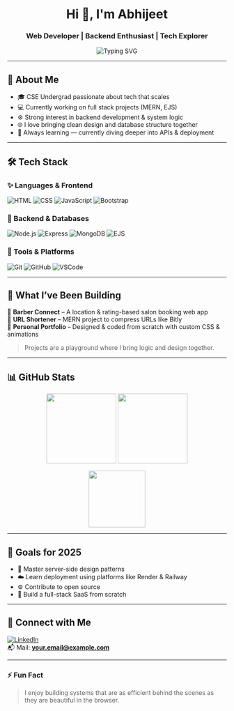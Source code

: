 <h1 align="center">Hi 👋, I'm Abhijeet</h1>
<h3 align="center">Web Developer | Backend Enthusiast | Tech Explorer</h3>

<p align="center">
  <img src="https://readme-typing-svg.demolab.com?font=Fira+Code&duration=2500&pause=1000&center=true&vCenter=true&width=435&lines=Honing+my+skills+in+Web+Development;Exploring+Node.js+and+Express;Backend+and+Databases+are+fun!;Learning+every+single+day!" alt="Typing SVG" />
</p>

---

## 🧠 About Me

- 🎓 CSE Undergrad passionate about tech that scales
- 💻 Currently working on full stack projects (MERN, EJS)
- ⚙️ Strong interest in backend development & system logic
- 🌐 I love bringing clean design and database structure together
- 🌱 Always learning — currently diving deeper into APIs & deployment

---

## 🛠️ Tech Stack

### ✨ Languages & Frontend
![HTML](https://img.shields.io/badge/HTML5-e34c26?style=flat&logo=html5&logoColor=white)
![CSS](https://img.shields.io/badge/CSS3-264de4?style=flat&logo=css3&logoColor=white)
![JavaScript](https://img.shields.io/badge/JavaScript-F7DF1E?style=flat&logo=javascript&logoColor=black)
![Bootstrap](https://img.shields.io/badge/Bootstrap-7952B3?style=flat&logo=bootstrap&logoColor=white)

### 🧩 Backend & Databases
![Node.js](https://img.shields.io/badge/Node.js-339933?style=flat&logo=node.js&logoColor=white)
![Express](https://img.shields.io/badge/Express-000000?style=flat&logo=express&logoColor=white)
![MongoDB](https://img.shields.io/badge/MongoDB-47A248?style=flat&logo=mongodb&logoColor=white)
![EJS](https://img.shields.io/badge/EJS-ffffff?style=flat&logo=ejs&logoColor=black)

### 🧰 Tools & Platforms
![Git](https://img.shields.io/badge/Git-F05032?style=flat&logo=git&logoColor=white)
![GitHub](https://img.shields.io/badge/GitHub-181717?style=flat&logo=github&logoColor=white)
![VSCode](https://img.shields.io/badge/VS_Code-0078d7?style=flat&logo=visual-studio-code&logoColor=white)

---

## 📌 What I’ve Been Building

🚀 **Barber Connect** – A location & rating-based salon booking web app  
🧪 **URL Shortener** – MERN project to compress URLs like Bitly  
🎨 **Personal Portfolio** – Designed & coded from scratch with custom CSS & animations  

> Projects are a playground where I bring logic and design together.

---

## 📊 GitHub Stats

<p align="center">
  <img src="https://github-readme-stats.vercel.app/api?username=ar-abhijeet&show_icons=true&theme=tokyonight&hide_title=true" height="160"/>
  <img src="https://github-readme-streak-stats.herokuapp.com/?user=ar-abhijeet&theme=tokyonight" height="160"/>
</p>

<p align="center">
  <img src="https://github-readme-stats.vercel.app/api/top-langs/?username=ar-abhijeet&layout=compact&theme=tokyonight" height="130"/>
</p>

---

## 🎯 Goals for 2025

- 📌 Master server-side design patterns  
- ☁️ Learn deployment using platforms like Render & Railway  
- ⚙️ Contribute to open source  
- 🧩 Build a full-stack SaaS from scratch  

---

## 🤝 Connect with Me

[![LinkedIn](https://img.shields.io/badge/LinkedIn-Connect-blue?style=flat&logo=linkedin)](https://linkedin.com/in/YOUR_LINK)  
📬 Mail: **your.email@example.com**

---

### ⚡ Fun Fact
> I enjoy building systems that are as efficient behind the scenes as they are beautiful in the browser.
